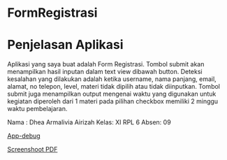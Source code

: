 # FormRegistrasi

# Penjelasan Aplikasi
Aplikasi yang saya buat adalah Form Registrasi.
Tombol submit akan menampilkan hasil inputan dalam text view dibawah button.
Deteksi kesalahan yang dilakukan adalah ketika username, nama panjang, email, alamat,
no telepon, level, materi tidak dipilih atau tidak diinputkan.
Tombol submit juga menampilkan output mengenai waktu yang digunakan untuk kegiatan
diperoleh dari 1 materi pada pilihan checkbox memiliki 2 minggu waktu pembelajaran.

Nama : Dhea Armalivia Airizah 
Kelas: XI RPL 6
Absen: 09

[App-debug](https://drive.google.com/open?id=0B7wLEbOCYIMzb1JjMG04eWE3VTg)

[Screenshoot PDF](https://drive.google.com/file/d/0B7wLEbOCYIMzQUxVYVF0U3hMZ0k/view?usp=sharing)
